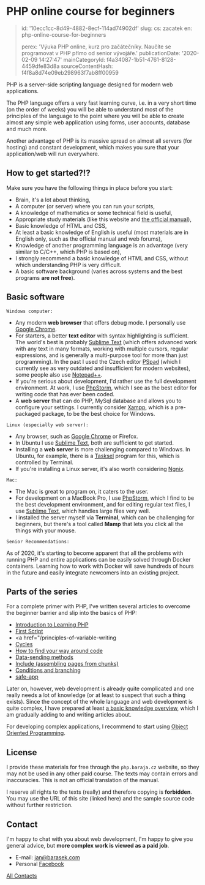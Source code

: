 PHP online course for beginners
===============================

> id: '10ecc1cc-8d49-4882-8ecf-114ad74902df'
> slug:
> 	cs: zacatek
> 	en: php-online-course-for-beginners
> 
> perex: 'Výuka PHP online, kurz pro začátečníky. Naučíte se programovat v PHP přímo od senior vývojáře.'
> publicationDate: '2020-02-09 14:27:47'
> mainCategoryId: f4a34087-1b51-4761-8128-4459dfe83d8a
> sourceContentHash: f4f8a8d74e09eb298963f7ab8ff00959

PHP is a server-side scripting language designed for modern web applications.

The PHP language offers a very fast learning curve, i.e. in a very short time (on the order of weeks) you will be able to understand most of the principles of the language to the point where you will be able to create almost any simple web application using forms, user accounts, database and much more.

Another advantage of PHP is its massive spread on almost all servers (for hosting) and constant development, which makes you sure that your application/web will run everywhere.

How to get started?!?
------------

Make sure you have the following things in place before you start:

- Brain, it's a lot about thinking,
- A computer (or server) where you can run your scripts,
- A knowledge of mathematics or some technical field is useful,
- Appropriate study materials (like this website and <a href="https://www.php.net">the official manual</a>),
- Basic knowledge of HTML and CSS,
- At least a basic knowledge of English is useful (most materials are in English only, such as the official manual and web forums),
- Knowledge of another programming language is an advantage (very similar to C/C++, which PHP is based on),
- I strongly recommend a basic knowledge of HTML and CSS, without which understanding PHP is very difficult.
- A basic software background (varies across systems and the best programs **are not free**).

Basic software
-----------------

`Windows computer:`
- Any modern **web browser** that offers debug mode. I personally use <a href="https://www.google.com/chrome">Google Chrome</a>.
- For starters, a better **text editor** with syntax highlighting is sufficient. The world's best is probably <a href="https://www.sublimetext.com">Sublime Text</a> (which offers advanced work with any text in many formats, working with multiple cursors, regular expressions, and is generally a multi-purpose tool for more than just programming). In the past I used the Czech editor <a href="https://www.pspad.com/cz/">PSpad</a> (which I currently see as very outdated and insufficient for modern websites), some people also use <a href="https://www.slunecnice.cz/sw/notepad/">Notepad++</a>.
- If you're serious about development, I'd rather use the full development environment. At work, I use <a href="https://www.jetbrains.com/phpstorm/">PhpStorm</a>, which I see as the best editor for writing code that has ever been coded.
- A **web server** that can do PHP, MySql database and allows you to configure your settings. I currently consider <a href="https://www.apachefriends.org/download.html">Xampp</a>, which is a pre-packaged package, to be the best choice for Windows.

`Linux (especially web server):`
- Any browser, such as <a href="https://www.google.com/chrome">Google Chrome</a> or Firefox.
- In Ubuntu I use <a href="https://www.sublimetext.com">Sublime Text</a>, both are sufficient to get started.
- Installing a **web server** is more challenging compared to Windows. In Ubuntu, for example, there is a <a href="https://wiki.ubuntu.cz/servery/apache_s_mysql_a_php">Tasksel</a> program for this, which is controlled by Terminal.
- If you're installing a Linux server, it's also worth considering <a href="https://www.nginx.com/resources/wiki/">Ngnix</a>.

`Mac:`
- The Mac is great to program on, it caters to the user.
- For development on a MacBook Pro, I use <a href="https://www.jetbrains.com/phpstorm/">PhpStorm</a>, which I find to be the best development environment, and for editing regular text files, I use <a href="https://www.sublimetext.com">Sublime Text</a>, which handles large files very well.
- I installed the server myself via **Terminal**, which can be challenging for beginners, but there's a tool called **Mamp** that lets you click all the things with your mouse.

`Senior Recommendations:`

As of 2020, it's starting to become apparent that all the problems with running PHP and entire applications can be easily solved through Docker containers. Learning how to work with Docker will save hundreds of hours in the future and easily integrate newcomers into an existing project.

Parts of the series
------------

For a complete primer with PHP, I've written several articles to overcome the beginner barrier and slip into the basics of PHP:

- <a href="/introduction">Introduction to Learning PHP</a>
- <a href="/first-script">First Script</a>
- <a href="/principles-of-variable-writing</a>
- <a href="/cycles">Cycles</a>
- <a href="/how-to-find-out">How to find your way around code</a>
- <a href="/methods-sending-data">Data-sending methods</a>
- <a href="/include-file">Include (assembling pages from chunks)</a>
- <a href="/conditions">Conditions and branching</a>
- <a href="/safe-application">safe-app</a>

Later on, however, web development is already quite complicated and one really needs a lot of knowledge (or at least to suspect that such a thing exists). Since the concept of the whole language and web development is quite complex, I have prepared at least <a href="/knowledge">a basic knowledge overview</a>, which I am gradually adding to and writing articles about.

For developing complex applications, I recommend to start using <a href="/oop">Object Oriented Programming</a>.

License
-------

I provide these materials for free through the `php.baraja.cz` website, so they may not be used in any other paid course. The texts may contain errors and inaccuracies. This is not an official translation of the manual.

I reserve all rights to the texts (really) and therefore copying is **forbidden**. You may use the URL of this site (linked here) and the sample source code without further restriction.

Contact
-------

I'm happy to chat with you about web development, I'm happy to give you general advice, but **more complex work is viewed as a paid job**.

- E-mail: jan@barasek.com
- Personal <a href="https://www.facebook.com/janbarasek">Facebook</a>

<a href="https://baraja.cz/kontakt">All Contacts</a>
